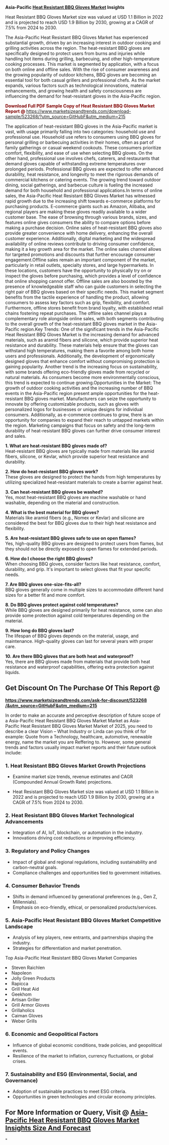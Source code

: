 <p><strong>Asia-Pacific&nbsp;<a href=""https://www.marketsizeandtrends.com/download-sample/523268/&amp;utm_source=GitHubF&amp;utm_medium=215"">Heat Resistant BBQ Gloves Market</a> Insights</strong></p><p>Heat Resistant BBQ Gloves Market size was valued at USD 1.1 Billion in 2022 and is projected to reach USD 1.9 Billion by 2030, growing at a CAGR of 7.5% from 2024 to 2030.</p><p><p>The Asia-Pacific Heat Resistant BBQ Gloves Market has experienced substantial growth, driven by an increasing interest in outdoor cooking and grilling activities across the region. The heat-resistant BBQ gloves are specifically designed to protect users from burns and injuries while handling hot items during grilling, barbecuing, and other high-temperature cooking processes. This market is segmented by application, with a focus on both online and offline sales. With the rise of consumer awareness and the growing popularity of outdoor kitchens, BBQ gloves are becoming an essential tool for both casual grillers and professional chefs. As the market expands, various factors such as technological innovations, material enhancements, and growing health and safety consciousness are influencing the demand for heat-resistant gloves in the Asia-Pacific region. <p><strong><span style="color: #800000;">Download Full PDF Sample Copy of Heat Resistant BBQ Gloves Market Report @</span>&nbsp;</strong><a href="https://www.marketsizeandtrends.com/download-sample/523268/?utm_source=GitHubF&amp;utm_medium=215" target="_blank">https://www.marketsizeandtrends.com/download-sample/523268/?utm_source=GitHubF&amp;utm_medium=215</a></p>The application of heat-resistant BBQ gloves in the Asia-Pacific market is vast, with usage primarily falling into two categories: household use and professional use. Household use refers to consumers using BBQ gloves for personal grilling or barbecuing activities in their homes, often as part of family gatherings or casual weekend cookouts. These consumers prioritize comfort, flexibility, and ease of use when selecting BBQ gloves. On the other hand, professional use involves chefs, caterers, and restaurants that demand gloves capable of withstanding extreme temperatures over prolonged periods. Professional BBQ gloves are expected to offer enhanced durability, heat resistance, and longevity to meet the rigorous demands of commercial kitchens or catering events. The growing trend toward outdoor dining, social gatherings, and barbecue culture is fueling the increased demand for both household and professional applications.In terms of online sales, the Asia-Pacific Heat Resistant BBQ Gloves Market has witnessed rapid growth due to the increasing shift towards e-commerce platforms for purchasing products. E-commerce giants such as Amazon, Alibaba, and regional players are making these gloves readily available to a wider customer base. The ease of browsing through various brands, sizes, and features online gives consumers the ability to compare options before making a purchase decision. Online sales of heat-resistant BBQ gloves also provide greater convenience with home delivery, enhancing the overall customer experience. Additionally, digital marketing and the widespread availability of online reviews contribute to driving consumer confidence, making it a key growth area for the market. The online sales channel allows for targeted promotions and discounts that further encourage consumer engagement.Offline sales remain an important component of the market, particularly in retail outlets, specialty stores, and large hypermarkets. In these locations, customers have the opportunity to physically try on or inspect the gloves before purchasing, which provides a level of confidence that online shopping cannot offer. Offline sales are also boosted by the presence of knowledgeable staff who can guide customers in selecting the right pair of BBQ gloves based on their specific needs. This market segment benefits from the tactile experience of handling the product, allowing consumers to assess key factors such as grip, flexibility, and comfort. Furthermore, offline stores benefit from brand loyalty, with established retail chains fostering repeat purchases. The offline sales channel plays a complementary role alongside online sales, with both segments contributing to the overall growth of the heat-resistant BBQ gloves market in the Asia-Pacific region.Key Trends: One of the significant trends in the Asia-Pacific Heat Resistant BBQ Gloves Market is the increasing demand for advanced materials, such as aramid fibers and silicone, which provide superior heat resistance and durability. These materials help ensure that the gloves can withstand high temperatures, making them a favorite among both home users and professionals. Additionally, the development of ergonomically designed gloves that enhance comfort without compromising protection is gaining popularity. Another trend is the increasing focus on sustainability, with some brands offering eco-friendly gloves made from recycled or natural materials. As consumers become more environmentally conscious, this trend is expected to continue growing.Opportunities in the Market: The growth of outdoor cooking activities and the increasing number of BBQ events in the Asia-Pacific region present ample opportunities for the heat-resistant BBQ gloves market. Manufacturers can seize the opportunity to innovate by offering customizable products, such as gloves with personalized logos for businesses or unique designs for individual consumers. Additionally, as e-commerce continues to grow, there is an opportunity for companies to expand their reach to untapped markets within the region. Marketing campaigns that focus on safety and the long-term durability of heat-resistant BBQ gloves can further drive consumer interest and sales.<p><strong>1. What are heat-resistant BBQ gloves made of?</strong><br>Heat-resistant BBQ gloves are typically made from materials like aramid fibers, silicone, or Kevlar, which provide superior heat resistance and durability.</p><p><strong>2. How do heat-resistant BBQ gloves work?</strong><br>These gloves are designed to protect the hands from high temperatures by utilizing specialized heat-resistant materials to create a barrier against heat.</p><p><strong>3. Can heat-resistant BBQ gloves be washed?</strong><br>Yes, most heat-resistant BBQ gloves are machine washable or hand washable, depending on the material and construction.</p><p><strong>4. What is the best material for BBQ gloves?</strong><br>Materials like aramid fibers (e.g., Nomex or Kevlar) and silicone are considered the best for BBQ gloves due to their high heat resistance and flexibility.</p><p><strong>5. Are heat-resistant BBQ gloves safe to use on open flames?</strong><br>Yes, high-quality BBQ gloves are designed to protect users from flames, but they should not be directly exposed to open flames for extended periods.</p><p><strong>6. How do I choose the right BBQ gloves?</strong><br>When choosing BBQ gloves, consider factors like heat resistance, comfort, durability, and grip. It's important to select gloves that fit your specific needs.</p><p><strong>7. Are BBQ gloves one-size-fits-all?</strong><br>BBQ gloves generally come in multiple sizes to accommodate different hand sizes for a better fit and more comfort.</p><p><strong>8. Do BBQ gloves protect against cold temperatures?</strong><br>While BBQ gloves are designed primarily for heat resistance, some can also provide some protection against cold temperatures depending on the material.</p><p><strong>9. How long do BBQ gloves last?</strong><br>The lifespan of BBQ gloves depends on the material, usage, and maintenance. High-quality gloves can last for several years with proper care.</p><p><strong>10. Are there BBQ gloves that are both heat and waterproof?</strong><br>Yes, there are BBQ gloves made from materials that provide both heat resistance and waterproof capabilities, offering extra protection against liquids.</p></p><h2><strong>Get Discount On The Purchase Of This Report @&nbsp;</strong></h2><p><strong><a href=""https://www.marketsizeandtrends.com/ask-for-discount/523268/&amp;utm_source=GitHubF&amp;utm_medium=215"" target=""_blank"">https://www.marketsizeandtrends.com/ask-for-discount/523268<br />/&amp;utm_source=GitHubF&amp;utm_medium=215</a></strong></p><p>In order to make an accurate and perceptive description of future scope of a Asia-Pacific&nbsp;Heat Resistant BBQ Gloves Market Market as Asia-Pacific&nbsp;Heat Resistant BBQ Gloves Market Market of 2025, you need to describe a clear Vision &ndash; What Industry or Linda can you think of for example: Quote from a Technology, healthcare, automotive, renewable energy, name the market you are Reffering to. However, some general trends and factors usually impact market reports and their future outlook include:</p><h3>1.&nbsp;<strong>Heat Resistant BBQ Gloves Market Growth Projections</strong></h3><ul><li>Examine market size trends, revenue estimates and CAGR (Compounded Annual Growth Rate) projections.</li><li><p>Heat Resistant BBQ Gloves Market size was valued at USD 1.1 Billion in 2022 and is projected to reach USD 1.9 Billion by 2030, growing at a CAGR of 7.5% from 2024 to 2030.</p></li></ul><h3>2.&nbsp;<strong>Heat Resistant BBQ Gloves Market Technological Advancements</strong></h3><ul><li>Integration of AI, IoT, blockchain, or automation in the industry.</li><li>Innovations driving cost reductions or improving efficiency.</li></ul><h3>3.&nbsp;<strong>Regulatory and Policy Changes</strong></h3><ul><li>Impact of global and regional regulations, including sustainability and carbon-neutral goals.</li><li>Compliance challenges and opportunities tied to government initiatives.</li></ul><h3>4.&nbsp;<strong>Consumer Behavior Trends</strong></h3><ul><li>Shifts in demand influenced by generational preferences (e.g., Gen Z, Millennials).</li><li>Emphasis on eco-friendly, ethical, or personalized products/services.</li></ul><h3>5.&nbsp;<strong>Asia-Pacific Heat Resistant BBQ Gloves Market Competitive Landscape</strong></h3><ul><li>Analysis of key players, new entrants, and partnerships shaping the industry.</li><li>Strategies for differentiation and market penetration.</li></ul><p data-pm-slice=""1 1 []"">Top Asia-Pacific Heat Resistant BBQ Gloves Market Companies</p><div data-test-id=""""><p><li>Steven Raichlen</li><li> Napoleon</li><li> Jolly Green Products</li><li> Rapicca</li><li> Grill Heat Aid</li><li> Geekhom</li><li> Artisan Griller</li><li> Grill Armor Gloves</li><li> Grillaholics</li><li> Caiman Gloves</li><li> Weber Grills</li></p></div><h3>6.&nbsp;<strong>Economic and Geopolitical Factors</strong></h3><ul><li>Influence of global economic conditions, trade policies, and geopolitical events.</li><li>Resilience of the market to inflation, currency fluctuations, or global crises.</li></ul><h3>7.&nbsp;<strong>Sustainability and ESG (Environmental, Social, and Governance)</strong></h3><ul><li>Adoption of sustainable practices to meet ESG criteria.</li><li>Opportunities in green technologies and circular economy principles.</li></ul><h2><strong>For More Information or Query, Visit @&nbsp;</strong><a href=""https://www.verifiedmarketreports.com/product/heat-resistant-bbq-gloves-market/"" target=""_blank"">Asia-Pacific Heat Resistant BBQ Gloves Market Insights Size And Forecast</a></h2>"
